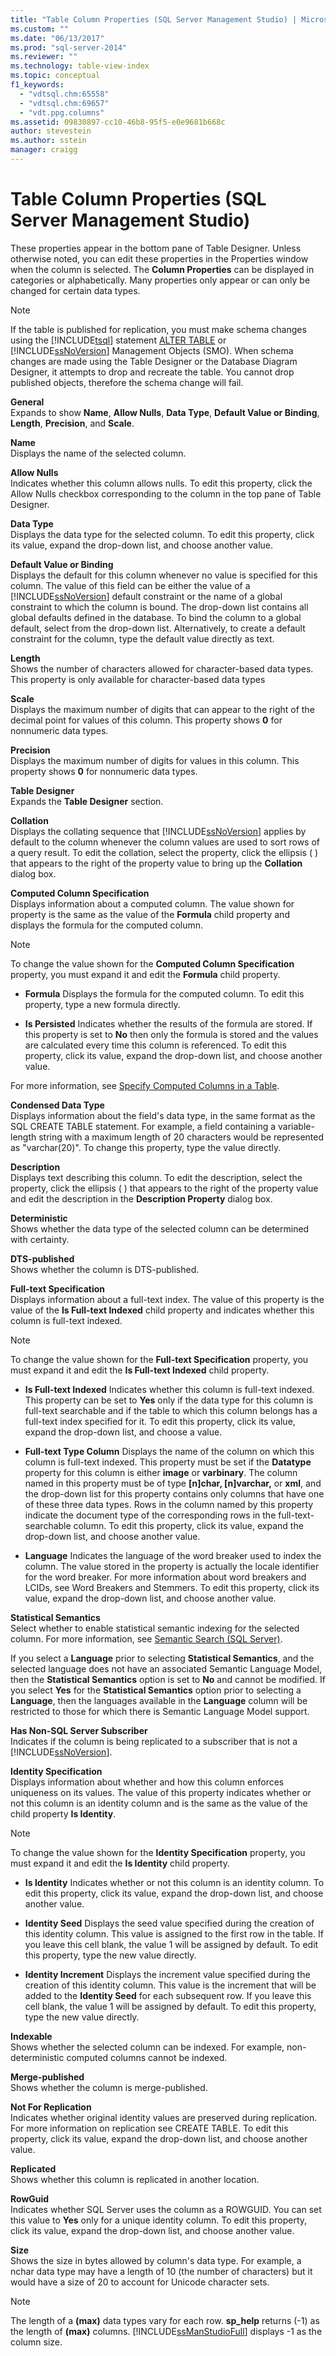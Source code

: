 ```yaml
---
title: "Table Column Properties (SQL Server Management Studio) | Microsoft Docs"
ms.custom: ""
ms.date: "06/13/2017"
ms.prod: "sql-server-2014"
ms.reviewer: ""
ms.technology: table-view-index
ms.topic: conceptual
f1_keywords: 
  - "vdtsql.chm:65558"
  - "vdtsql.chm:69657"
  - "vdt.ppg.columns"
ms.assetid: 09830897-cc10-46b8-95f5-e0e9681b668c
author: stevestein
ms.author: sstein
manager: craigg
---
```

# Table Column Properties (SQL Server Management Studio)
  These properties appear in the bottom pane of Table Designer. Unless otherwise noted, you can edit these properties in the Properties window when the column is selected. The **Column Properties** can be displayed in categories or alphabetically. Many properties only appear or can only be changed for certain data types.  
  
> [!NOTE]  
>  If the table is published for replication, you must make schema changes using the [!INCLUDE[tsql](../../includes/tsql-md.md)] statement [ALTER TABLE](/sql/t-sql/statements/alter-table-transact-sql) or [!INCLUDE[ssNoVersion](../../includes/ssnoversion-md.md)] Management Objects (SMO). When schema changes are made using the Table Designer or the Database Diagram Designer, it attempts to drop and recreate the table. You cannot drop published objects, therefore the schema change will fail.  
  
 **General**  
 Expands to show **Name**, **Allow Nulls**, **Data Type**, **Default Value or Binding**, **Length**, **Precision**, and **Scale**.  
  
 **Name**  
 Displays the name of the selected column.  
  
 **Allow Nulls**  
 Indicates whether this column allows nulls. To edit this property, click the Allow Nulls checkbox corresponding to the column in the top pane of Table Designer.  
  
 **Data Type**  
 Displays the data type for the selected column. To edit this property, click its value, expand the drop-down list, and choose another value.  
  
 **Default Value or Binding**  
 Displays the default for this column whenever no value is specified for this column. The value of this field can be either the value of a [!INCLUDE[ssNoVersion](../../includes/ssnoversion-md.md)] default constraint or the name of a global constraint to which the column is bound. The drop-down list contains all global defaults defined in the database. To bind the column to a global default, select from the drop-down list. Alternatively, to create a default constraint for the column, type the default value directly as text.  
  
 **Length**  
 Shows the number of characters allowed for character-based data types. This property is only available for character-based data types  
  
 **Scale**  
 Displays the maximum number of digits that can appear to the right of the decimal point for values of this column. This property shows **0** for nonnumeric data types.  
  
 **Precision**  
 Displays the maximum number of digits for values in this column. This property shows **0** for nonnumeric data types.  
  
 **Table Designer**  
 Expands the **Table Designer** section.  
  
 **Collation**  
 Displays the collating sequence that [!INCLUDE[ssNoVersion](../../includes/ssnoversion-md.md)] applies by default to the column whenever the column values are used to sort rows of a query result. To edit the collation, select the property, click the ellipsis (   ) that appears to the right of the property value to bring up the **Collation** dialog box.  
  
 **Computed Column Specification**  
 Displays information about a computed column. The value shown for property is the same as the value of the **Formula** child property and displays the formula for the computed column.  
  
> [!NOTE]  
>  To change the value shown for the **Computed Column Specification** property, you must expand it and edit the **Formula** child property.  
  
-   **Formula** Displays the formula for the computed column. To edit this property, type a new formula directly.  
  
-   **Is Persisted** Indicates whether the results of the formula are stored. If this property is set to **No** then only the formula is stored and the values are calculated every time this column is referenced. To edit this property, click its value, expand the drop-down list, and choose another value.  
  
 For more information, see [Specify Computed Columns in a Table](../tables/specify-computed-columns-in-a-table.md).  
  
 **Condensed Data Type**  
 Displays information about the field's data type, in the same format as the SQL CREATE TABLE statement. For example, a field containing a variable-length string with a maximum length of 20 characters would be represented as "varchar(20)". To change this property, type the value directly.  
  
 **Description**  
 Displays text describing this column. To edit the description, select the property, click the ellipsis (   ) that appears to the right of the property value and edit the description in the **Description Property** dialog box.  
  
 **Deterministic**  
 Shows whether the data type of the selected column can be determined with certainty.  
  
 **DTS-published**  
 Shows whether the column is DTS-published.  
  
 **Full-text Specification**  
 Displays information about a full-text index. The value of this property is the value of the **Is Full-text Indexed** child property and indicates whether this column is full-text indexed.  
  
> [!NOTE]  
>  To change the value shown for the **Full-text Specification** property, you must expand it and edit the **Is Full-text Indexed** child property.  
  
-   **Is Full-text Indexed** Indicates whether this column is full-text indexed. This property can be set to **Yes** only if the data type for this column is full-text searchable and if the table to which this column belongs has a full-text index specified for it. To edit this property, click its value, expand the drop-down list, and choose a value.  
  
-   **Full-text Type Column** Displays the name of the column on which this column is full-text indexed. This property must be set if the **Datatype** property for this column is either **image** or **varbinary**. The column named in this property must be of type **[n]char, [n]varchar,** or **xml**, and the drop-down list for this property contains only columns that have one of these three data types. Rows in the column named by this property indicate the document type of the corresponding rows in the full-text-searchable column. To edit this property, click its value, expand the drop-down list, and choose another value.  
  
-   **Language** Indicates the language of the word breaker used to index the column. The value stored in the property is actually the locale identifier for the word breaker. For more information about word breakers and LCIDs, see Word Breakers and Stemmers. To edit this property, click its value, expand the drop-down list, and choose another value.  
  
 **Statistical Semantics**  
 Select whether to enable statistical semantic indexing for the selected column. For more information, see [Semantic Search &#40;SQL Server&#41;](../search/semantic-search-sql-server.md).  
  
 If you select a **Language** prior to selecting **Statistical Semantics**, and the selected language does not have an associated Semantic Language Model, then the **Statistical Semantics** option is set to **No** and cannot be modified. If you select **Yes** for the **Statistical Semantics** option prior to selecting a **Language**, then the languages available in the **Language** column will be restricted to those for which there is Semantic Language Model support.  
  
 **Has Non-SQL Server Subscriber**  
 Indicates if the column is being replicated to a subscriber that is not a [!INCLUDE[ssNoVersion](../../includes/ssnoversion-md.md)].  
  
 **Identity Specification**  
 Displays information about whether and how this column enforces uniqueness on its values. The value of this property indicates whether or not this column is an identity column and is the same as the value of the child property **Is Identity**.  
  
> [!NOTE]  
>  To change the value shown for the **Identity Specification** property, you must expand it and edit the **Is Identity** child property.  
  
-   **Is Identity** Indicates whether or not this column is an identity column. To edit this property, click its value, expand the drop-down list, and choose another value.  
  
-   **Identity Seed** Displays the seed value specified during the creation of this identity column. This value is assigned to the first row in the table. If you leave this cell blank, the value 1 will be assigned by default. To edit this property, type the new value directly.  
  
-   **Identity Increment** Displays the increment value specified during the creation of this identity column. This value is the increment that will be added to the **Identity Seed** for each subsequent row. If you leave this cell blank, the value 1 will be assigned by default. To edit this property, type the new value directly.  
  
 **Indexable**  
 Shows whether the selected column can be indexed. For example, non-deterministic computed columns cannot be indexed.  
  
 **Merge-published**  
 Shows whether the column is merge-published.  
  
 **Not For Replication**  
 Indicates whether original identity values are preserved during replication. For more information on replication see CREATE TABLE. To edit this property, click its value, expand the drop-down list, and choose another value.  
  
 **Replicated**  
 Shows whether this column is replicated in another location.  
  
 **RowGuid**  
 Indicates whether SQL Server uses the column as a ROWGUID. You can set this value to **Yes** only for a unique identity column. To edit this property, click its value, expand the drop-down list, and choose another value.  
  
 **Size**  
 Shows the size in bytes allowed by column's data type. For example, a nchar data type may have a length of 10 (the number of characters) but it would have a size of 20 to account for Unicode character sets.  
  
> [!NOTE]  
>  The length of a **(max)** data types vary for each row. **sp_help** returns (-1) as the length of **(max)** columns. [!INCLUDE[ssManStudioFull](../../includes/ssmanstudiofull-md.md)] displays -1 as the column size.  
  
  
